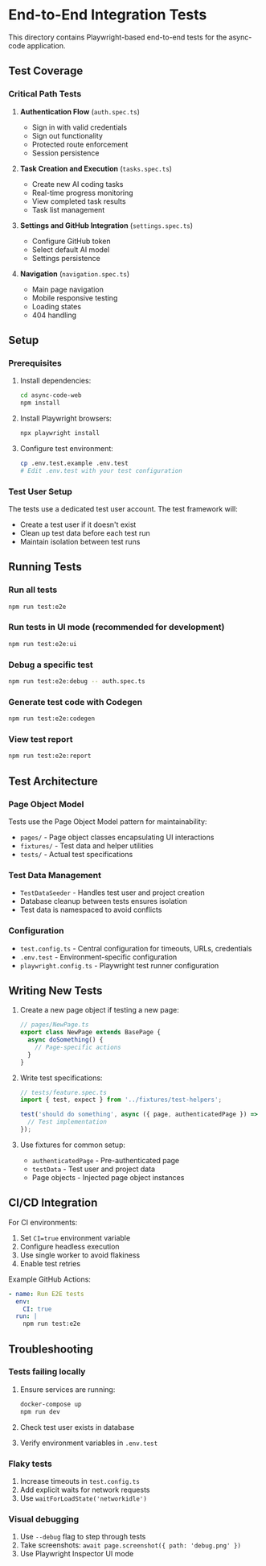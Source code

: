 # End-to-End Integration Tests

This directory contains Playwright-based end-to-end tests for the async-code application.

## Test Coverage

### Critical Path Tests
1. **Authentication Flow** (`auth.spec.ts`)
   - Sign in with valid credentials
   - Sign out functionality
   - Protected route enforcement
   - Session persistence

2. **Task Creation and Execution** (`tasks.spec.ts`)
   - Create new AI coding tasks
   - Real-time progress monitoring
   - View completed task results
   - Task list management

3. **Settings and GitHub Integration** (`settings.spec.ts`)
   - Configure GitHub token
   - Select default AI model
   - Settings persistence

4. **Navigation** (`navigation.spec.ts`)
   - Main page navigation
   - Mobile responsive testing
   - Loading states
   - 404 handling

## Setup

### Prerequisites
1. Install dependencies:
   ```bash
   cd async-code-web
   npm install
   ```

2. Install Playwright browsers:
   ```bash
   npx playwright install
   ```

3. Configure test environment:
   ```bash
   cp .env.test.example .env.test
   # Edit .env.test with your test configuration
   ```

### Test User Setup
The tests use a dedicated test user account. The test framework will:
- Create a test user if it doesn't exist
- Clean up test data before each test run
- Maintain isolation between test runs

## Running Tests

### Run all tests
```bash
npm run test:e2e
```

### Run tests in UI mode (recommended for development)
```bash
npm run test:e2e:ui
```

### Debug a specific test
```bash
npm run test:e2e:debug -- auth.spec.ts
```

### Generate test code with Codegen
```bash
npm run test:e2e:codegen
```

### View test report
```bash
npm run test:e2e:report
```

## Test Architecture

### Page Object Model
Tests use the Page Object Model pattern for maintainability:
- `pages/` - Page object classes encapsulating UI interactions
- `fixtures/` - Test data and helper utilities
- `tests/` - Actual test specifications

### Test Data Management
- `TestDataSeeder` - Handles test user and project creation
- Database cleanup between tests ensures isolation
- Test data is namespaced to avoid conflicts

### Configuration
- `test.config.ts` - Central configuration for timeouts, URLs, credentials
- `.env.test` - Environment-specific configuration
- `playwright.config.ts` - Playwright test runner configuration

## Writing New Tests

1. Create a new page object if testing a new page:
   ```typescript
   // pages/NewPage.ts
   export class NewPage extends BasePage {
     async doSomething() {
       // Page-specific actions
     }
   }
   ```

2. Write test specifications:
   ```typescript
   // tests/feature.spec.ts
   import { test, expect } from '../fixtures/test-helpers';
   
   test('should do something', async ({ page, authenticatedPage }) => {
     // Test implementation
   });
   ```

3. Use fixtures for common setup:
   - `authenticatedPage` - Pre-authenticated page
   - `testData` - Test user and project data
   - Page objects - Injected page object instances

## CI/CD Integration

For CI environments:
1. Set `CI=true` environment variable
2. Configure headless execution
3. Use single worker to avoid flakiness
4. Enable test retries

Example GitHub Actions:
```yaml
- name: Run E2E tests
  env:
    CI: true
  run: |
    npm run test:e2e
```

## Troubleshooting

### Tests failing locally
1. Ensure services are running:
   ```bash
   docker-compose up
   npm run dev
   ```

2. Check test user exists in database
3. Verify environment variables in `.env.test`

### Flaky tests
1. Increase timeouts in `test.config.ts`
2. Add explicit waits for network requests
3. Use `waitForLoadState('networkidle')`

### Visual debugging
1. Use `--debug` flag to step through tests
2. Take screenshots: `await page.screenshot({ path: 'debug.png' })`
3. Use Playwright Inspector UI mode